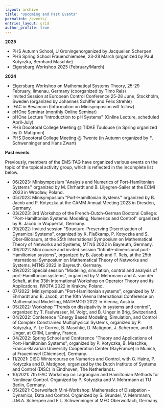 ```yaml
---
layout: archive
title: "Upcoming and Past Events"
permalink: /events/
entries_layout: grid
author_profile: true
---
```


**2025**

- PHS Autumn School, U Groningenorganized by Jacquelien Scherpen
- PHS Spring School Frauenchiemsee, 23-28 March (organized by Paul Kotyczka, Bernhard Maschke)
- Elgersburg Workshop 2025 (February/March)
  
**2024**

- Elgersburg Workshop on Mathematical Systems Theory,  25-29 February, Ilmenau, Germany (coorganized by Timo Reis)
- Invited Session at European Control Conference 25-28 June, Stockholm, Sweden (organized by Johannes Schiffer and Felix Strehle)
- IFAC in Besancon (Information on Minisymposion will follow)
- pHOne Seminar (monthly Online Seminar)
- pHOne Lecture "Introduction to pH Systems" (Online Lecture, scheduled April-July)
- PHS Docotoral College Meeting @ TIDAE Toulouse (in Spring organized by D. Matignon)
- PHS Docotoral College Meeting @ Twente (in Autumn organized by F. Schwenninger and Hans Zwart)


**Past events**

Previously, members of the EMS-TAG have organized various events on the topic of the topical activity group, which is reflected in the incomplete list below.

- 06/2023: Minisymposium "Analysis and Numerics of Port-Hamiltonian Systems'' organized by M. Ehrhardt and B. Liljegren-Sailer at the ECMI 2023 in Wrocław, Poland.
- 05/2023:  Minisymposium "Port-Hamiltonian Systems'' organized by B. Jacob and  P. Kotyczka at the GAMM Annual Meeting 2023 in Dresden, Germany.
- 03/2023: 3rd Workshop of the  French-Dutch-German Doctoral College: "Port-Hamiltonian Systems: Modeling, Numerics and Control'' organized by B.  Jacob in Wuppertal, Germany.
- 09/2022: Invited session "Structure-Preserving Discretization of Dynamical Systems", organized by K. Flaßkamp, P. Kotyczka and S. Ober-Blöbaum,  at the 25th  International Symposium on Mathematical Theory of Networks and Systems, MTNS 2022 in Bayreuth, Germany.
- 09/2022: Mini course and invited session "Infinite-dimensional port-Hamiltonian systems", organized by B. Jacob and T. Reis, at the 25th International Symposium on Mathematical Theory of Networks and Systems, MTNS 2022 in Bayreuth, Germany.
- 09/2022: Special session "Modeling, simulation, control and analysis of port-Hamiltonian systems", organized by V. Mehrmann and A. van der Schaft, at the 33th International Workshop on Operator Theory and its Applications, IWOTA 2022 in Krakow, Poland.
- 07/2022: Minisymposium  "Port-Hamiltonian systems", organized by  M. Ehrhardt and B. Jacob,  at the 10th Vienna International Conference on Mathematical Modelling, MATHMOD 2022 in Vienna, Austria.
- 05/2022: Workshop "Trends on dissipativity in systems and control", organized by T. Faulwasser, M. Voigt, and B. Unger in Brig, Switzerland.
- 04/2022:  Conference "Energy Based Modeling, Simulation, and Control of Complex Constrained Multiphysical Systems, organized by P. Kotyczka, Y. Le Gorrec, B. Maschke, D. Matignon, J. Scherpen, and B. Unger, at CIRM, Luminy, France.
- 04/2022:  Spring School and Conference "Theory and Applications of Port-Hamiltonian Systems", organized by P. Kotyczka, B. Maschke, Franco-Bavarian University Cooperation Center (BayFrance) in Munich, at Fraueninsel (Chiemsee), Germany.
- 11/2021: DISC Wintercourse on Numerics and Control, with G. Haine, P. Kotyczka and D. Matignon, organized by the Dutch Institute of Systems and Control (DISC) in Eindhoven, The Netherlands.
- 10/2021:  7th IFAC Workshop on Lagrangian and Hamiltonian Methods for Nonlinear Control. Organized by P. Kotyczka and V. Mehrmann at TU Berlin, Germany.
- 05/2021:  Oberwolfach Mini-Workshop: Mathematics of Dissipation – Dynamics, Data and Control. Organized by S. Grundel, V. Mehrmann, J.M.A. Scherpen and F.L. Schwenninger at MFO Oberwolfach, Germany.


